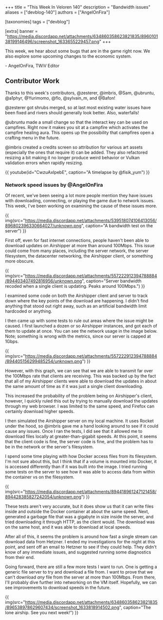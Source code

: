 +++
title = "This Week In Veloren 140"
description = "Bandwidth issues"
aliases = ["devblog-140"]
authors = ["AngelOnFira"]

[taxonomies]
tags = ["devblog"]

[extra]
banner = "https://media.discordapp.net/attachments/634860358623821835/896010138199146496/screenshot_1633655229457.png"
+++

This week, we hear about some bugs that are in the game right now. We also
explore some upcoming changes to the economic system.

\- AngelOnFira, TWiV Editor

## Contributor Work

Thanks to this week's contributors, @zesterer, @imbris, @Sam, @ubruntu, @a1phyr,
@Yurimomo, @flo, @sylvain_m, and @Bafon!

@zesterer got shrubs merged, so at last most existing water issues have been
fixed and rivers should generally look better. Also, waterfalls!

@ubruntu made a small change so that the interact key can be used on campfires.
Right now it makes you sit at a campfire which activates the campfire healing
aura. This opens up the possibility that campfires open a crafting menu in the
future.

@imbris created a credits screen so attribution for various art assets
(especially the ones that require it) can be added. They also refactored
resizing a bit making it no longer produce weird behavior or Vulkan validation
errors when rapidly resizing.

{{
  youtube(id="CwzuAxIpebE",
  caption="A timelapse by @fisik_yum")
}}

### Network speed issues by @AngelOnFira

Of recent, we've been seeing a lot more people mention they have issues with
downloading, connecting, or playing the game due to network issues. This week,
I've been working on examining the cause of these issues more.

{{
  img(src="https://media.discordapp.net/attachments/539518074106413056/896802396330664027/unknown.png",
  caption="A bandwidth test on the server")
}}

First off, even for fast internet connections, people haven't been able to
download updates on Airshipper at more than around 100Mbps. This issue could
come from many places, including the server network, the server filesystem, the
datacenter networking, the Airshipper client, or something more obscure.

{{
  img(src="https://media.discordapp.net/attachments/557222912394788884/894403407492816956/unknown.png",
  caption="Server bandwidth recoded when a single client is updating. Peaks around 100Mbps.")
}}

I examined some code on both the Airshipper client and server to track down
where the key points of the download are happening. I didn't find anything that
stood out right away, such as an artificial bandwidth limit hardcoded or
anything.

I then came up with some tests to rule out areas where the issue might be
caused. I first launched a dozen or so Airshipper instances, and got each of
them to update at once. You can see the network usage in the image below. Note;
something is wrong with the metrics, since our server is capped at 1Gbps.

{{
  img(src="https://media.discordapp.net/attachments/557222912394788884/894405156299485254/unknown.png")
}}

However, with this graph, we can see that we are able to transmit far over the
100Mbps rate that clients are receiving. This was backed up by the fact that all
of my Airshipper clients were able to download the updates in about the same
amount of time as if it was just a single client downloading.

This increased the probability of the problem being on Airshipper's client,
however, I quickly ruled this out by trying to manually download the updates
through my web browser. I was limited to the same speed, and Firefox can
certainly download higher speeds.

I then simulated the Airshipper server on my local machine. It uses Rocket under
the hood, so @imbris gave me a hand looking around to see if it could cause any
issues. Once I ran the tests, I did see that it allowed me to download files
locally at greater-than-gigabit speeds. At this point, it seems that the client
code is fine, the server code is fine, and the problem has to be in the network
or the server's filesystem.

I spend some time playing with how Docker access files from its filesystem. I'm
not sure about this, but I think that if a volume is mounted into Docker, it is
accessed differently than if it was built into the image. I tried running some
tests on the server to see how it was able to access data from within the
container vs on the filesystem.

{{
  img(src="https://media.discordapp.net/attachments/894418961247121458/894428385827242054/unknown.png")
}}

These tests aren't very accurate, but it does show us that it can write files
inside and outside the Docker container at about the same speed. Next, generated
a garbage file that was a gigabyte in size inside the server, and tried
downloading it through HTTP, as the client would. The download was on the same
host, and it was able to download at local speeds.

After all of this, it seems the problem is around how fast a single stream can
download data from Hetzner. I ended my investigations for the night at this
point, and sent off an email to Hetzner to see if they could help. They didn't
know of any immediate issues, and suggested running some diagnostics from their
end.

Going forward, there are still a few more tests I want to run. One is getting a
generic file server to try and download a file from. I want to prove that we
can't download *any* file from the server at more than 100Mbps. From there, I'll
probably dive further into networking on the VM itself. Hopefully, we can see
improvements to download speeds in the future.

{{
  img(src="https://media.discordapp.net/attachments/634860358623821835/896538978629607434/screenshot_1633818914502.png",
  caption="The lone airship. See you next week!")
}}
